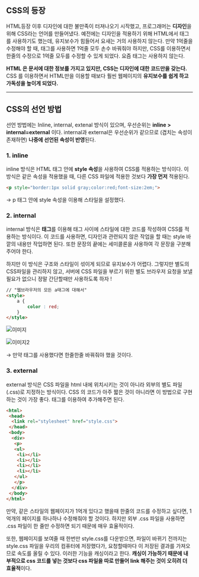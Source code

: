 ## CSS의 등장
HTML등장 이후 디자인에 대한 불만족이 터져나오기 시작했고, 프로그래머는 **디자인**을 위해 CSS라는 언어를 만들어냈다. 예전에는 디자인을 적용하기 위해 HTML에서 <font>태그를 사용하기도 했는데, 유지보수가 힘들어서 요새는 거의 사용하지 않는다. 만약 1억줄을 수정해야 할 때, <font>태그를 사용하면 1억줄 모두 손수 바꿔줘야 하지만, CSS를 이용하면서 한줄의 수정으로 1억줄 모두를 수정할 수 있게 되었다. 요즘 <font> 태그는 사용하지 않는다.

**HTML 은 문서에 대한 정보를 가지고 있지만, CSS는 디자인에 대한 코드만을 갖는다.** CSS 를 이용하면서 HTML만을 이용할 때보다 훨씬 웹페이지의 **유지보수를 쉽게 하고 가독성을 높이게 되었다.**

---

## CSS의 선언 방법

선언 방법에는 Inline, internal, extenal 방식이 있으며, 우선순위는 **inline > internal=external** 이다. internal과 external은 우선순위가 같으므로 (겹치는 속성이 존재하면) **나중에 선언된 속성이 반영**된다.

### 1. inline

inline 방식은 HTML 태그 안에 **style 속성**을 사용하여 CSS를 적용하는 방식이다. 이 방식은 같은 속성을 적용했을 때, 다른 CSS 파일에 적용한 것보다 **가장 먼저** 적용된다.

```html
<p style="border:1px solid gray;color:red;font-size:2em;">
```

→ p 태그 안에 style 속성을 이용해 스타일을 설정했다.

### 2. internal

internal 방식은 **<style> ~ </style> 태그**를 이용해 태그 사이에 스타일에 대한 코드를 작성하여 CSS를 적용하는 방식이다. 이 코드를 사용하면, 디자인과 관련되지 않은 작업을 할 때는 style 바깥의 내용만 작업하면 된다. 또한 문장의 끝에는 세미콜론을 사용하여 각 문장을 구분해주어야 한다.

하지만 이 방식은 구조와 스타일이 섞이게 되므로 유지보수가 어렵다. 그렇지만 별도의 CSS파일을 관리하지 않고, 서버에 CSS 파일을 부르기 위한 별도 브라우저 요청을 보낼 필요가 없으니 정말 간단할때만 사용하도록 하자 !

```html
// "웹브라우저의 모든 a태그에 대해서"
<style>
	a {
		color : red;
	}
</style>
```

![이미지](https://user-images.githubusercontent.com/68391767/103755776-b558c980-5051-11eb-9597-011609e5caf0.png
)

![이미지2](https://user-images.githubusercontent.com/68391767/103755915-f51fb100-5051-11eb-90fd-368a5e9710a5.png)

→ 만약 <font> 태그를 사용했다면 한줄한줄 바꿔줘야 했을 것이다.

### 3. external

external 방식은 CSS 파일을 html 내에 위치시키는 것이 아니라 외부의 별도 파일(.css)로 지정하는 방식이다. CSS 의 코드가 아주 짧은 것이 아니라면 이 방법으로 구현하는 것이 가장 좋다. <link> 태그를 이용하여 추가해주면 된다.

```html
<html>
 <head>
  <link rel="stylesheet" href="style.css">
 </head>
 <body>
  <div>
   <p>
   <ul>
    <li></li>
    <li></li>
    <li></li>
    <li></li>
   </ul>
   </p>
  </div>
 </body>
</html>
```

만약, 같은 스타일의 웹페이지가 1억개 있다고 했을때 한줄의 코드를 수정하고 싶다면, 1억개의 페이지를 하나하나 수정해줘야 할 것이다. 하지만 외부 .css 파일을 사용하면 .css 파일이 한 줄만 수정하면 되기 때문에 매우 효율적이다. 

또한, 웹페이지를 보여줄 때 한번만 style.css를 다운받으면, 파일이 바뀌기 전까지는 style.css 파일을 우리의 컴퓨터에 저장했다가, 요청할때마다 이 저장된 결과를 가져오므로 속도를 올릴 수 있다. 이러한 기능을 캐싱이라고 한다. **캐싱이 가능하기 때문에 내부적으로 css 코드를 넣는 것보다 css 파일을 따로 만들어 link 해주는 것이 오히려 더 효율적**이다.
